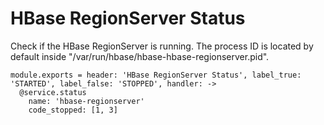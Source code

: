 
# HBase RegionServer Status

Check if the HBase RegionServer is running. The process ID is located by default
inside "/var/run/hbase/hbase-hbase-regionserver.pid".

    module.exports = header: 'HBase RegionServer Status', label_true: 'STARTED', label_false: 'STOPPED', handler: ->
      @service.status
        name: 'hbase-regionserver'
        code_stopped: [1, 3]
